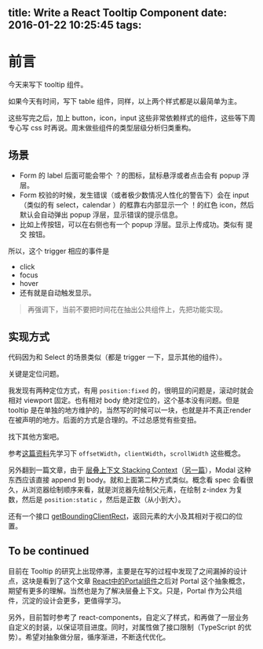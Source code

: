 title: Write a React Tooltip Component
date: 2016-01-22 10:25:45
tags:
---

# 前言

今天来写下 tooltip 组件。

如果今天有时间，写下 table 组件，同样，以上两个样式都是以最简单为主。

这些写完之后，加上 button，icon，input 这些非常依赖样式的组件，这些等下周专心写 css 时再说。周末做些组件的类型层级分析归类重构。

## 场景

- Form 的 label 后面可能会带个 ？的图标，鼠标悬浮或者点击会有 popup 浮层。
- Form 校验的时候，发生错误（或者极少数情况人性化的警告下）会在 input（类似的有 select，calendar ）的框靠右内部显示一个 ！的红色 icon，然后默认会自动弹出 popup 浮层，显示错误的提示信息。
- 比如上传按钮，可以在右侧也有一个 popup 浮层。显示上传成功。类似有 提交 按钮。

所以，这个 trigger 相应的事件是

- click
- focus
- hover
- 还有就是自动触发显示。

> 再强调下，当前不要把时间花在抽出公共组件上，先把功能实现。

## 实现方式

代码因为和 Select 的场景类似（都是 trigger 一下，显示其他的组件）。

关键是定位问题。

我发现有两种定位方式，有用 `position:fixed` 的，很明显的问题是，滚动时就会相对 viewport 固定。也有相对 body 绝对定位的，这个基本没有问题。但是 tooltip 是在单独的地方维护的，当然写的时候可以一块，也就是并不真正render在被声明的地方。后面的方式是合理的。不过总感觉有些变扭。

找下其他方案吧。

参考[这篇资料](http://stackoverflow.com/questions/21064101/understanding-offsetwidth-clientwidth-scrollwidth-and-height-respectively)先学习下 `offsetWidth`，`clientWidth`，`scrollWidth` 这些概念。

另外翻到一篇文章，由于 [层叠上下文 Stacking Context](http://web.jobbole.com/83409/)（[另一篇](http://www.zhangxinxu.com/wordpress/2016/01/understand-css-stacking-context-order-z-index/)），Modal 这种东西应该直接 append 到 body。就和上面第二种方式类似。概念看 spec 会看很久，从浏览器绘制顺序来看，就是浏览器先绘制父元素，在绘制 z-index 为复数，然后是 `position:static` ，然后是正数（从小到大）。

还有一个接口 [getBoundingClientRect](https://developer.mozilla.org/zh-CN/docs/Web/API/Element/getBoundingClientRect)，返回元素的大小及其相对于视口的位置。

## To be continued

目前在 Tooltip 的研究上出现停滞，主要是在写的过程中发现了之间漏掉的设计点，这块是看到了这个文章 [React中的Portal组件](https://leozdgao.me/reactzhong-de-portalzu-jian/)之后对 Portal 这个抽象概念，期望有更多的理解。当然也是为了解决层叠上下文。只是，Portal 作为公共组件，沉淀的设计会更多，更值得学习。

另外，目前暂时参考了 react-components，自定义了样式，和再做了一层业务自定义的封装，以保证项目进度。同时，对属性做了接口限制（TypeScript 的优势）。希望对抽象做分层，循序渐进，不断迭代优化。


